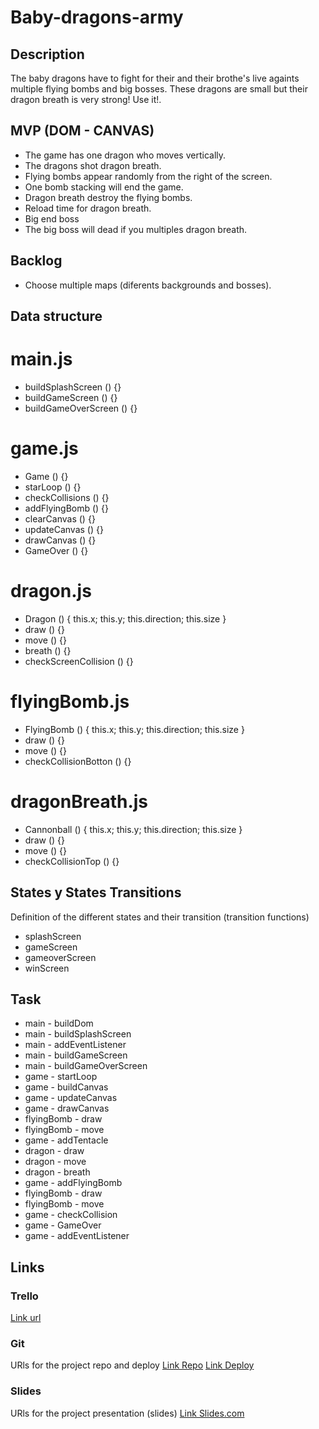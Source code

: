# Baby-dragons-army
## Description
The baby dragons have to fight for their and their brothe's live againts multiple flying bombs and big bosses. These dragons are small but their dragon breath is very strong! Use it!.

## MVP (DOM - CANVAS)
- The game has one dragon who moves vertically.
- The dragons shot dragon breath.
- Flying bombs appear randomly from the right of the screen.
- One bomb stacking will end the game.
- Dragon breath destroy the flying bombs.
- Reload time for dragon breath.
- Big end boss
- The big boss will dead if you multiples dragon breath.

## Backlog
- Choose multiple maps (diferents backgrounds and bosses).

## Data structure
# main.js

- buildSplashScreen () {}
- buildGameScreen () {}
- buildGameOverScreen () {}

# game.js
- Game () {}
- starLoop () {}
- checkCollisions () {}
- addFlyingBomb () {}
- clearCanvas () {}
- updateCanvas () {}
- drawCanvas () {}
- GameOver () {}

# dragon.js 

- Dragon () {
    this.x;
    this.y;
    this.direction;
    this.size
}
- draw () {}
- move () {}
- breath () {}
- checkScreenCollision () {}

# flyingBomb.js 

- FlyingBomb () {
    this.x;
    this.y;
    this.direction;
    this.size
}
- draw () {}
- move () {}
- checkCollisionBotton () {}

# dragonBreath.js 

- Cannonball () {
    this.x;
    this.y;
    this.direction;
    this.size
}
- draw () {}
- move () {}
- checkCollisionTop () {}

## States y States Transitions
Definition of the different states and their transition (transition functions)

- splashScreen
- gameScreen
- gameoverScreen
- winScreen


## Task
- main - buildDom
- main - buildSplashScreen
- main - addEventListener
- main - buildGameScreen
- main - buildGameOverScreen
- game - startLoop
- game - buildCanvas
- game - updateCanvas
- game - drawCanvas
- flyingBomb - draw
- flyingBomb - move
- game - addTentacle
- dragon - draw
- dragon - move
- dragon - breath
- game - addFlyingBomb 
- flyingBomb  - draw
- flyingBomb  - move
- game - checkCollision
- game - GameOver
- game - addEventListener

## Links


### Trello
[Link url](https://trello.com)


### Git
URls for the project repo and deploy
[Link Repo](http://github.com)
[Link Deploy](http://github.com)


### Slides
URls for the project presentation (slides)
[Link Slides.com](http://slides.com)
